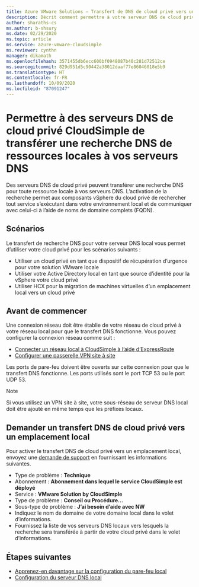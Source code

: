 ```yaml
---
title: Azure VMware Solutions – Transfert de DNS de cloud privé vers un emplacement local
description: Décrit comment permettre à votre serveur DNS de cloud privé CloudSimple de transférer une recherche de ressources locales
author: sharaths-cs
ms.author: b-shsury
ms.date: 02/29/2020
ms.topic: article
ms.service: azure-vmware-cloudsimple
ms.reviewer: cynthn
manager: dikamath
ms.openlocfilehash: 3571455db6ecc600bf0948087b40c281d72512ce
ms.sourcegitcommit: 829d951d5c90442a38012daaf77e86046018e5b9
ms.translationtype: HT
ms.contentlocale: fr-FR
ms.lasthandoff: 10/09/2020
ms.locfileid: "87091247"
---
```

# <a name="enable-cloudsimple-private-cloud-dns-servers-to-forward-dns-lookup-of-on-premises-resources-to-your-dns-servers"></a>Permettre à des serveurs DNS de cloud privé CloudSimple de transférer une recherche DNS de ressources locales à vos serveurs DNS

Des serveurs DNS de cloud privé peuvent transférer une recherche DNS pour toute ressource locale à vos serveurs DNS.  L’activation de la recherche permet aux composants vSphere du cloud privé de rechercher tout service s’exécutant dans votre environnement local et de communiquer avec celui-ci à l’aide de noms de domaine complets (FQDN).

## <a name="scenarios"></a>Scénarios 

Le transfert de recherche DNS pour votre serveur DNS local vous permet d’utiliser votre cloud privé pour les scénarios suivants :

* Utiliser un cloud privé en tant que dispositif de récupération d’urgence pour votre solution VMware locale
* Utiliser votre Active Directory local en tant que source d’identité pour la vSphere votre cloud privé
* Utiliser HCX pour la migration de machines virtuelles d’un emplacement local vers un cloud privé

## <a name="before-you-begin"></a>Avant de commencer

Une connexion réseau doit être établie de votre réseau de cloud privé à votre réseau local pour que le transfert DNS fonctionne.  Vous pouvez configurer la connexion réseau comme suit :

* [Connecter un réseau local à CloudSimple à l’aide d’ExpressRoute](on-premises-connection.md)
* [Configurer une passerelle VPN site à site](./vpn-gateway.md#set-up-a-site-to-site-vpn-gateway)

Les ports de pare-feu doivent être ouverts sur cette connexion pour que le transfert DNS fonctionne.  Les ports utilisés sont le port TCP 53 ou le port UDP 53.

> [!NOTE]
> Si vous utilisez un VPN site à site, votre sous-réseau de serveur DNS local doit être ajouté en même temps que les préfixes locaux.

## <a name="request-dns-forwarding-from-private-cloud-to-on-premises"></a>Demander un transfert DNS de cloud privé vers un emplacement local

Pour activer le transfert DNS de cloud privé vers un emplacement local, envoyez une [demande de support](https://portal.azure.com/#blade/Microsoft_Azure_Support/HelpAndSupportBlade/newsupportrequest) en fournissant les informations suivantes.

* Type de problème : **Technique**
* Abonnement : **Abonnement dans lequel le service CloudSimple est déployé**
* Service : **VMware Solution by CloudSimple**
* Type de problème : **Conseil ou Procédure...**
* Sous-type de problème : **J’ai besoin d’aide avec NW**
* Indiquez le nom de domaine de votre domaine local dans le volet d’informations.
* Fournissez la liste de vos serveurs DNS locaux vers lesquels la recherche sera transférée à partir de votre cloud privé dans le volet d’informations.

## <a name="next-steps"></a>Étapes suivantes

* [Apprenez-en davantage sur la configuration du pare-feu local](on-premises-firewall-configuration.md)
* [Configuration du serveur DNS local](on-premises-dns-setup.md)
